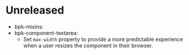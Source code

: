 # Unreleased

 - bpk-mixins:
 - bpk-component-textarea:
   - Set `max-width` property to provide a more predictable experience when a user resizes the component in their browser.
